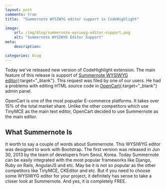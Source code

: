```yaml
---
layout: post
comments: true
title:  "Summernote WYSIWYG editor support in CodeHighlight"

image:
    url: /img/blog/summernote-wysiwyg-editor-support.png
    alt: "Summernote WYSIWYG Editor Support"
meta:
    description:

categories: blog
---
```

Today we've released new version of CodeHighlight extension. The main feature of this release is support of [Summernote 
WYSIWYG editor](http://summernote.org/){:target="_blank"}. This request was filed by one of our users. He had a problems with editing 
HTML source code in [OpenCart](https://www.opencart.com/){:target="_blank"} admin panel. 

OpenCart is one of the most popuplar E-commerce platforms. It takes over 15% of the total market share. Unlike the 
other competitors which use TinyMCE as the main text editor, OpenCart decided to use Summernote as the main editor.

## What Summernote Is
It worth to say a couple of words about Summernote. This WYSIWYG editor was designed to work with Bootstrap. The first 
version was released in Jun 30, 2013 by the team of developers from Seoul, Korea. Today Summernote can be easily 
integrated with the most popular frameworks like Django, Ruby on Rails, AngularJS and etc. May be it is not so popular
as the other competitors like TinyMCE, CKEditor and etc. But if you need to choose some WYSIWYG editor for your 
project, it definitely has sense to take a closer look at Summernote. And yes, it is completely FREE.

